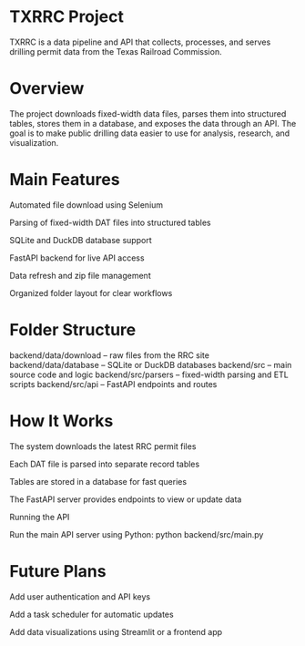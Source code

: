 # TXRRC Project

TXRRC is a data pipeline and API that collects, processes, and serves drilling permit data from the Texas Railroad Commission.

# Overview

The project downloads fixed-width data files, parses them into structured tables, stores them in a database, and exposes the data through an API. The goal is to make public drilling data easier to use for analysis, research, and visualization.

# Main Features

Automated file download using Selenium

Parsing of fixed-width DAT files into structured tables

SQLite and DuckDB database support

FastAPI backend for live API access

Data refresh and zip file management

Organized folder layout for clear workflows

# Folder Structure

backend/data/download – raw files from the RRC site
backend/data/database – SQLite or DuckDB databases
backend/src – main source code and logic
backend/src/parsers – fixed-width parsing and ETL scripts
backend/src/api – FastAPI endpoints and routes

# How It Works

The system downloads the latest RRC permit files

Each DAT file is parsed into separate record tables

Tables are stored in a database for fast queries

The FastAPI server provides endpoints to view or update data

Running the API

Run the main API server using Python:
python backend/src/main.py

# Future Plans

Add user authentication and API keys

Add a task scheduler for automatic updates

Add data visualizations using Streamlit or a frontend app